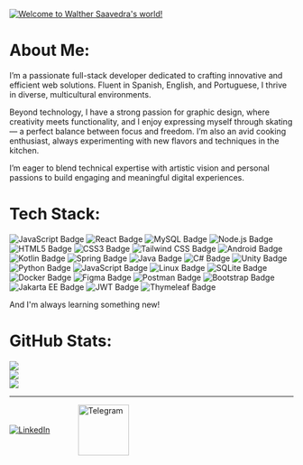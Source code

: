 [![Welcome to Walther Saavedra's world! ](https://pimp-my-readme-next.vercel.app/api/sliding-text?emojis=1f9d1-200d-1f4bb&text=Welcome%20to%20Walther%20Saavedra%27s%20world%21%20)](https://pimp-my-readme-next.vercel.app)

# About Me:

I’m a passionate full-stack developer dedicated to crafting innovative and efficient web solutions. Fluent in Spanish, English, and Portuguese, I thrive in diverse, multicultural environments.

Beyond technology, I have a strong passion for graphic design, where creativity meets functionality, and I enjoy expressing myself through skating — a perfect balance between focus and freedom. I’m also an avid cooking enthusiast, always experimenting with new flavors and techniques in the kitchen.

I’m eager to blend technical expertise with artistic vision and personal passions to build engaging and meaningful digital experiences.

# Tech Stack:

  ![JavaScript Badge](https://img.shields.io/badge/JavaScript-F7DF1E.svg?style=for-the-badge&logo=JavaScript&logoColor=black)
  ![React Badge](https://img.shields.io/badge/React-61DAFB.svg?style=for-the-badge&logo=React&logoColor=black)
  ![MySQL Badge](https://img.shields.io/badge/MySQL-4479A1.svg?style=for-the-badge&logo=MySQL&logoColor=white)
  ![Node.js Badge](https://img.shields.io/badge/Node.js-5FA04E.svg?style=for-the-badge&logo=nodedotjs&logoColor=white)
  ![HTML5 Badge](https://img.shields.io/badge/HTML5-E34F26.svg?style=for-the-badge&logo=HTML5&logoColor=white)
  ![CSS3 Badge](https://img.shields.io/badge/CSS3-1572B6.svg?style=for-the-badge&logo=CSS3&logoColor=white)
  ![Tailwind CSS Badge](https://img.shields.io/badge/Tailwind%20CSS-06B6D4.svg?style=for-the-badge&logo=Tailwind-CSS&logoColor=white)
  ![Android Badge](https://img.shields.io/badge/Android-3DDC84?style=for-the-badge&logo=android&logoColor=white)
  ![Kotlin Badge](https://img.shields.io/badge/Kotlin-7F52FF?style=for-the-badge&logo=kotlin&logoColor=white)
  ![Spring Badge](https://img.shields.io/badge/Spring-6DB33F?style=for-the-badge&logo=spring&logoColor=white)
  ![Java Badge](https://img.shields.io/badge/Java-ED8B00?style=for-the-badge&logo=java&logoColor=white)
  ![C# Badge](https://img.shields.io/badge/C%23-239120?style=for-the-badge&logo=c-sharp&logoColor=white)
  ![Unity Badge](https://img.shields.io/badge/Unity-222C37?style=for-the-badge&logo=unity&logoColor=white)
  ![Python Badge](https://img.shields.io/badge/Python-3776AB?style=for-the-badge&logo=python&logoColor=white)
  ![JavaScript Badge](https://img.shields.io/badge/JavaScript-F7DF1E?style=for-the-badge&logo=javascript&logoColor=black)
  ![Linux Badge](https://img.shields.io/badge/Linux-FCC624?style=for-the-badge&logo=linux&logoColor=black)
  ![SQLite Badge](https://img.shields.io/badge/SQLite-07405E?style=for-the-badge&logo=sqlite&logoColor=white)
  ![Docker Badge](https://img.shields.io/badge/Docker-2496ED?style=for-the-badge&logo=docker&logoColor=white)
  ![Figma Badge](https://img.shields.io/badge/Figma-F24E1E?style=for-the-badge&logo=figma&logoColor=white)
  ![Postman Badge](https://img.shields.io/badge/Postman-FF6C37?style=for-the-badge&logo=postman&logoColor=white)
  ![Bootstrap Badge](https://img.shields.io/badge/Bootstrap-7952B3?style=for-the-badge&logo=bootstrap&logoColor=white)
  ![Jakarta EE Badge](https://img.shields.io/badge/Jakarta%20EE-000000?style=for-the-badge&logo=jakartaee&logoColor=white)
  ![JWT Badge](https://img.shields.io/badge/JWT-000000?style=for-the-badge&logo=JSON%20web%20tokens&logoColor=white)
  ![Thymeleaf Badge](https://img.shields.io/badge/Thymeleaf-005C0F?style=for-the-badge&logo=thymeleaf&logoColor=white)


And I'm always learning something new!

# GitHub Stats:

![](https://github-readme-stats.vercel.app/api?username=cronoxxxx&theme=dark&hide_border=false&include_all_commits=false&count_private=false)<br/>
![](https://nirzak-streak-stats.vercel.app/?user=cronoxxxx&theme=dark&hide_border=false)<br/>
![](https://github-readme-stats.vercel.app/api/top-langs/?username=cronoxxxx&theme=dark&hide_border=false&include_all_commits=false&count_private=false&layout=compact)

---

<div style="display: flex; align-items: center;">
  <a href="https://www.linkedin.com/in/walther-saavedra/" style="margin-right: 50px;">
    <img src="https://pimp-my-readme-next.vercel.app/api/social-media?social=LinkedIn" alt="LinkedIn">
  </a>
  <a href="https://t.me/cr0noxx">
    <img src="https://imgs.search.brave.com/X9YQ3yByGGASxHG7OYRfQjTKow1SfknPUDuXIg21nSw/rs:fit:860:0:0:0/g:ce/aHR0cHM6Ly9zdGF0/aWMtMDAuaWNvbmR1/Y2suY29tL2Fzc2V0/cy4wMC90ZWxlZ3Jh/bS1pY29uLTIwNDh4/MjA0OC1uczNtYmdo/NC5wbmc" alt="Telegram" width="90">
  </a>
</div>



